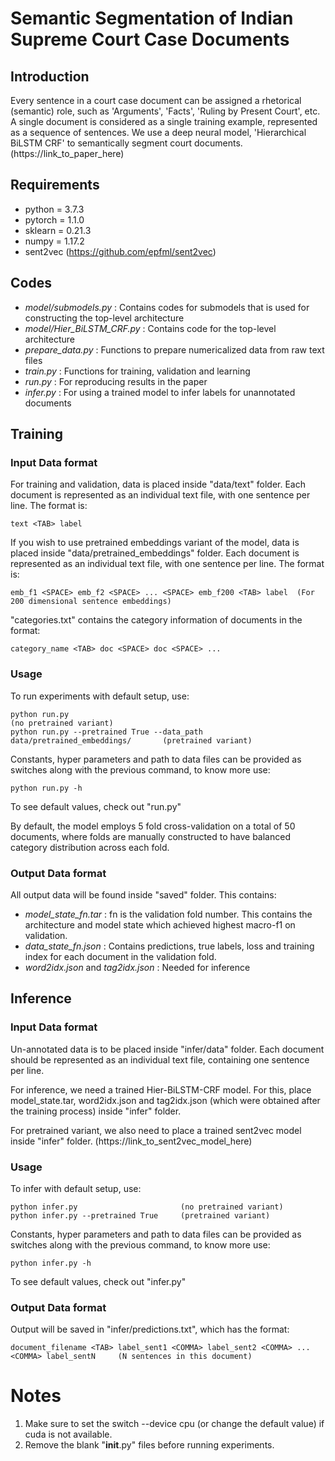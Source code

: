 # Semantic Segmentation of Indian Supreme Court Case Documents

## Introduction
Every sentence in a court case document can be assigned a rhetorical (semantic) role, such as 'Arguments', 'Facts', 'Ruling by Present Court', etc. A single document is considered as a single training example, represented as a sequence of sentences. We use a deep neural model, 'Hierarchical BiLSTM CRF' to semantically segment court documents. (https://link_to_paper_here)

## Requirements
- python = 3.7.3
- pytorch = 1.1.0
- sklearn = 0.21.3
- numpy = 1.17.2
- sent2vec (https://github.com/epfml/sent2vec)

## Codes
- _model/submodels.py_ :        Contains codes for submodels that is used for constructing the top-level architecture  
- _model/Hier_BiLSTM_CRF.py_ :  Contains code for the top-level architecture
- _prepare_data.py_ :           Functions to prepare numericalized data from raw text files
- _train.py_ :                  Functions for training, validation and learning
- _run.py_ :                    For reproducing results in the paper
- _infer.py_ :                  For using a trained model to infer labels for unannotated documents

## Training
### Input Data format
For training and validation, data is placed inside "data/text" folder. Each document is represented as an individual text file, with one sentence per line. The format is: 
  ```
  text <TAB> label
  ```
If you wish to use pretrained embeddings variant of the model, data is placed inside "data/pretrained_embeddings" folder. Each document is represented as an individual text file, with one sentence per line. The format is: 
  ```
  emb_f1 <SPACE> emb_f2 <SPACE> ... <SPACE> emb_f200 <TAB> label  (For 200 dimensional sentence embeddings)
  ```
"categories.txt" contains the category information of documents in the format:
  ```
  category_name <TAB> doc <SPACE> doc <SPACE> ...
  ```
### Usage
To run experiments with default setup, use: 
  ```
  python run.py                                                                 (no pretrained variant)
  python run.py --pretrained True --data_path data/pretrained_embeddings/       (pretrained variant)
  ```
Constants, hyper parameters and path to data files can be provided as switches along with the previous command, to know more use: 
  ```
  python run.py -h
  ```
To see default values, check out "run.py"

By default, the model employs 5 fold cross-validation on a total of 50 documents, where folds are manually constructed to have balanced category distribution across each fold.

### Output Data format
All output data will be found inside "saved" folder. This contains:
- _model_state_fn.tar_ :  fn is the validation fold number. This contains the architecture and model state which achieved highest macro-f1 on validation. 
- _data_state_fn.json_ : Contains predictions, true labels, loss and training index for each document in the validation fold.  
- _word2idx.json_ and _tag2idx.json_ :  Needed for inference
  
## Inference
### Input Data format
Un-annotated data is to be placed inside "infer/data" folder. Each document should be represented as an individual text file, containing one sentence per line.

For inference, we need a trained Hier-BiLSTM-CRF model. For this, place model_state.tar, word2idx.json and tag2idx.json (which were obtained after the training process) inside "infer" folder.

For pretrained variant, we also need to place a trained sent2vec model inside "infer" folder. (https://link_to_sent2vec_model_here)

### Usage
To infer with default setup, use:
  ```
  python infer.py                       (no pretrained variant)
  python infer.py --pretrained True     (pretrained variant)
  ```
Constants, hyper parameters and path to data files can be provided as switches along with the previous command, to know more use: 
  ```
  python infer.py -h
  ```
To see default values, check out "infer.py"

### Output Data format
Output will be saved in "infer/predictions.txt", which has the format:
  ```
  document_filename <TAB> label_sent1 <COMMA> label_sent2 <COMMA> ... <COMMA> label_sentN     (N sentences in this document)
  ```
# Notes
1.  Make sure to set the switch --device cpu (or change the default value) if cuda is not available.
2.  Remove the blank "__init__.py" files before running experiments.

